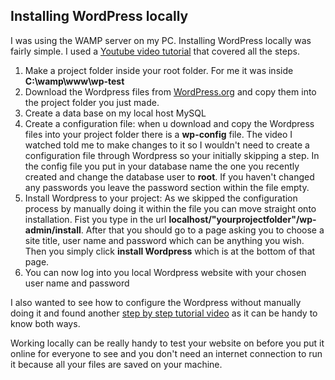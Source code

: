 ## Installing WordPress locally ##


I was using the WAMP server on my PC. Installing WordPress locally was fairly simple. I used a [Youtube video tutorial](https://www.youtube.com/watch?v=MHMV6tUuadA) that covered all the steps.

1. Make a project folder inside your root folder. For me it was inside **C:\wamp\www\wp-test**
2. Download the Wordpress files from [WordPress.org](https://wordpress.org/) and copy them into the project folder you just made.
3. Create a data base on my local host MySQL
4. Create a configuration file: when u download and copy the Wordpress files into your project folder there is a **wp-config** file. The video I watched told me to make changes to it so I wouldn't need to create a configuration file through Wordpress so your initially skipping a step. In the config file you put in your database name the one you recently created and  change the database user to **root**. If you haven't changed any passwords you leave the password section within the file empty.
5. Install Wordpress to your project: As we skipped the configuration process by manually doing it within the file you can move straight onto installation. Fist you type in the url **localhost/"yourprojectfolder"/wp-admin/install**. After that you should go to a page asking you to choose a site title, user name and password which can be anything you wish. Then you simply click **install Wordpress** which is at the bottom of that page.
6. You can now log into you local Wordpress website with your chosen user name and password

I also wanted to see how to configure the Wordpress without manually doing it and found another [step by step tutorial video](https://www.youtube.com/watch?v=OtB_42ZTYbY&list=WL&index=158) as it can be handy to know both ways.

Working locally can be really handy to test your website on before you put it online for everyone to see and you don't need an internet connection to run it because all your files are saved on your machine.